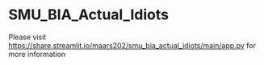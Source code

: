 # SMU_BIA_Actual_Idiots


Please visit https://share.streamlit.io/maars202/smu_bia_actual_idiots/main/app.py for more information
